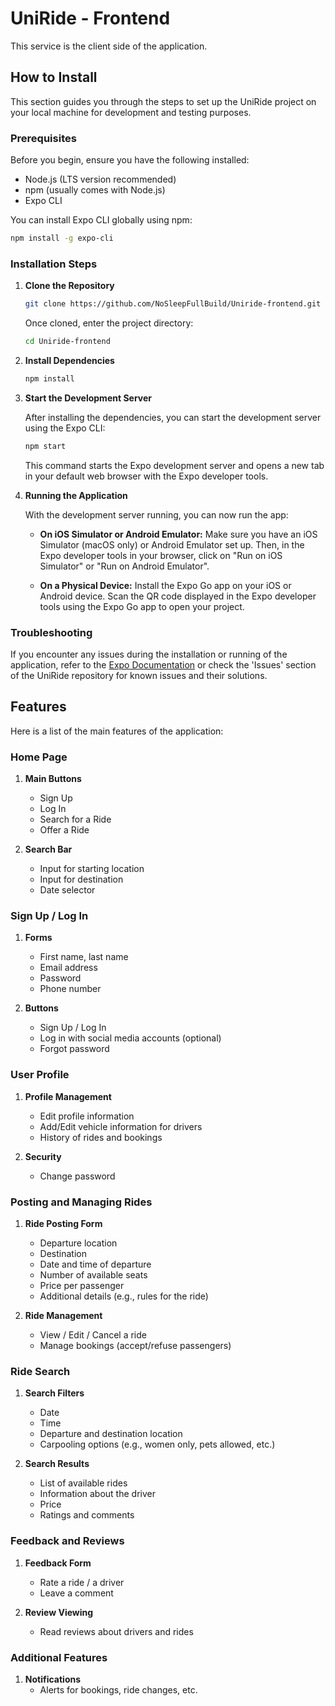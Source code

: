 # UniRide - Frontend
This service is the client side of the application.

## How to Install

This section guides you through the steps to set up the UniRide project on your local machine for development and testing purposes. 

### Prerequisites

Before you begin, ensure you have the following installed:
- Node.js (LTS version recommended)
- npm (usually comes with Node.js)
- Expo CLI

You can install Expo CLI globally using npm:

```bash
npm install -g expo-cli
```

### Installation Steps

1. **Clone the Repository**

   ```bash
   git clone https://github.com/NoSleepFullBuild/Uniride-frontend.git
   ```

   Once cloned, enter the project directory:

   ```bash
   cd Uniride-frontend
   ```

2. **Install Dependencies**

   ```bash
   npm install
   ```

3. **Start the Development Server**

   After installing the dependencies, you can start the development server using the Expo CLI:

   ```bash
   npm start
   ```

   This command starts the Expo development server and opens a new tab in your default web browser with the Expo developer tools.

4. **Running the Application**

   With the development server running, you can now run the app:
   
   - **On iOS Simulator or Android Emulator:**
     Make sure you have an iOS Simulator (macOS only) or Android Emulator set up. Then, in the Expo developer tools in your browser, click on "Run on iOS Simulator" or "Run on Android Emulator".

   - **On a Physical Device:**
     Install the Expo Go app on your iOS or Android device. Scan the QR code displayed in the Expo developer tools using the Expo Go app to open your project.

### Troubleshooting

If you encounter any issues during the installation or running of the application, refer to the [Expo Documentation](https://docs.expo.dev/) or check the 'Issues' section of the UniRide repository for known issues and their solutions.


## Features
Here is a list of the main features of the application:

### Home Page
1. **Main Buttons**
   - Sign Up
   - Log In
   - Search for a Ride
   - Offer a Ride

2. **Search Bar**
   - Input for starting location
   - Input for destination
   - Date selector


### Sign Up / Log In
1. **Forms**
   - First name, last name
   - Email address
   - Password
   - Phone number

2. **Buttons**
   - Sign Up / Log In
   - Log in with social media accounts (optional)
   - Forgot password


### User Profile
1. **Profile Management**
   - Edit profile information
   - Add/Edit vehicle information for drivers
   - History of rides and bookings

2. **Security**
   - Change password


### Posting and Managing Rides
1. **Ride Posting Form**
   - Departure location
   - Destination
   - Date and time of departure
   - Number of available seats
   - Price per passenger
   - Additional details (e.g., rules for the ride)

2. **Ride Management**
   - View / Edit / Cancel a ride
   - Manage bookings (accept/refuse passengers)

### Ride Search
1. **Search Filters**
   - Date
   - Time
   - Departure and destination location
   - Carpooling options (e.g., women only, pets allowed, etc.)

2. **Search Results**
   - List of available rides
   - Information about the driver
   - Price
   - Ratings and comments

### Feedback and Reviews
1. **Feedback Form**
   - Rate a ride / a driver
   - Leave a comment

2. **Review Viewing**
   - Read reviews about drivers and rides

### Additional Features
1. **Notifications**
   - Alerts for bookings, ride changes, etc.